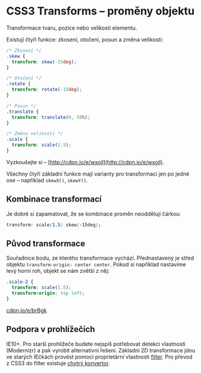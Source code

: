 CSS3 Transforms – proměny objektu
=================================

Transformace tvaru, pozice nebo velikosti elementu.

Existují čtyři funkce: zkosení, otočení, posun a změna velikosti:


```css
/* Zkosení */
.skew {
  transform: skew(-15deg);
}

/* Otočení */
.rotate {
  transform: rotate(-15deg);
}

/* Posun */
.translate {
  transform: translate(0, 50%);
}

/* Změna velikosti */
.scale {
  transform: scale(1.5);
}
```

Vyzkoušejte si – [http://cdpn.io/e/wxoil](http://cdpn.io/e/wxoil).

Všechny čtyři základní funkce mají varianty pro transformaci jen po jedné ose – například `skewX()`, `skewY()`.

## Kombinace transformací

Je dobré si zapamatovat, že se kombinace proměn neoddělují čárkou:

```css
transform: scale(1.5) skew(-15deg);
```

## Původ transformace

Souřadnice bodu, ze kterého transformace vychází. Přednastavený je střed objektu `transform-origin: center center`. Pokud si například nastavíme levý horní roh, objekt se nám zvětší z něj:

```css
.scale-2 {
  transform: scale(1.5);
  transform-origin: top left;
}
```

[cdpn.io/e/brBgk](http://cdpn.io/e/brBgk)

## Podpora v prohlížečích

IE10+. Pro starší prohlížeče budete nejspíš potřebovat detekci vlastnosti (Modernizr) a pak vyrobit alternativní řešení. Základní 2D transformace jdou ve starých IEčkách provést pomocí proprietární vlastnosti [filter](http://msdn.microsoft.com/en-us/library/ms533014%28VS.85%29.aspx). Pro převod z CSS3 do filter existuje [chytrý konvertor](http://www.useragentman.com/IETransformsTranslator/).
